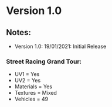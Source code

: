 # Version 1.0

## Notes:
- Version 1.0: 19/01/2021: Initial Release

### Street Racing Grand Tour:
- UV1 = Yes
- UV2 = Yes
- Materials = Yes
- Textures = Mixed
- Vehicles = 49
